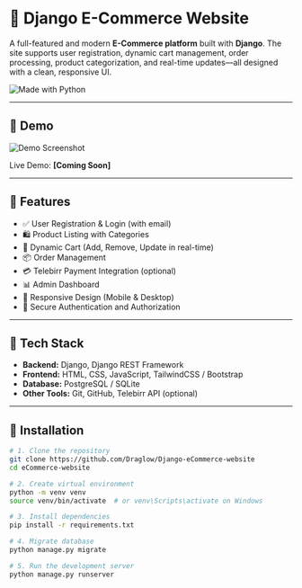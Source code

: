 # 🛒 Django E-Commerce Website

A full-featured and modern **E-Commerce platform** built with **Django**. The site supports user registration, dynamic cart management, order processing, product categorization, and real-time updates—all designed with a clean, responsive UI.


![Made with Python](https://img.shields.io/badge/Made%20with-Python%203.x-yellow?logo=python)

---

## 📸 Demo

![Demo Screenshot](https://user-images.githubusercontent.com/yourusername/demo-screenshot.png)

Live Demo: **[Coming Soon]**

---

## 🚀 Features

- ✅ User Registration & Login (with email)
- 🛍️ Product Listing with Categories
- 🛒 Dynamic Cart (Add, Remove, Update in real-time)
- 📦 Order Management
- 💳 Telebirr Payment Integration (optional)
- 📊 Admin Dashboard
- 📱 Responsive Design (Mobile & Desktop)
- 🔐 Secure Authentication and Authorization

---

## 🧱 Tech Stack

- **Backend:** Django, Django REST Framework
- **Frontend:** HTML, CSS, JavaScript, TailwindCSS / Bootstrap
- **Database:** PostgreSQL / SQLite
- **Other Tools:** Git, GitHub, Telebirr API (optional)

---


## 🔧 Installation

```bash
# 1. Clone the repository
git clone https://github.com/Draglow/Django-eCommerce-website
cd eCommerce-website

# 2. Create virtual environment
python -m venv venv
source venv/bin/activate  # or venv\Scripts\activate on Windows

# 3. Install dependencies
pip install -r requirements.txt

# 4. Migrate database
python manage.py migrate

# 5. Run the development server
python manage.py runserver
